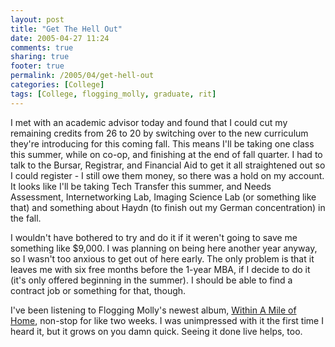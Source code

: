 ```yaml
---
layout: post
title: "Get The Hell Out"
date: 2005-04-27 11:24
comments: true
sharing: true
footer: true
permalink: /2005/04/get-hell-out
categories: [College]
tags: [College, flogging_molly, graduate, rit]
---
```

I met with an academic advisor today and found that I could cut my remaining credits from 26 to 20 by switching over to the new curriculum they're introducing for this coming fall.  This means I'll be taking one class this summer, while on co-op, and finishing at the end of fall quarter.  I had to talk to the Bursar, Registrar, and Financial Aid to get it all straightened out so I could register - I still owe them money, so there was a hold on my account.  It looks like I'll be taking Tech Transfer this summer, and Needs Assessment, Internetworking Lab, Imaging Science Lab (or something like that) and something about Haydn (to finish out my German concentration) in the fall.

I wouldn't have bothered to try and do it if it weren't going to save me something like $9,000.  I was planning on being here another year anyway, so I wasn't too anxious to get out of here early.  The only problem is that it leaves me with six free months before the 1-year MBA, if I decide to do it (it's only offered beginning in the summer).  I should be able to find a contract job or something for that, though.

I've been listening to Flogging Molly's newest album, <a href="http://www.amazon.com/exec/obidos/tg/detail/-/B0002T7Z0M/qid=1114615358/sr=8-1/ref=pd_csp_1/103-5091157-9969413?v=glance&s=music&n=507846">Within A Mile of Home</a>, non-stop for like two weeks.  I was unimpressed with it the first time I heard it, but it grows on you damn quick.  Seeing it done live helps, too.
